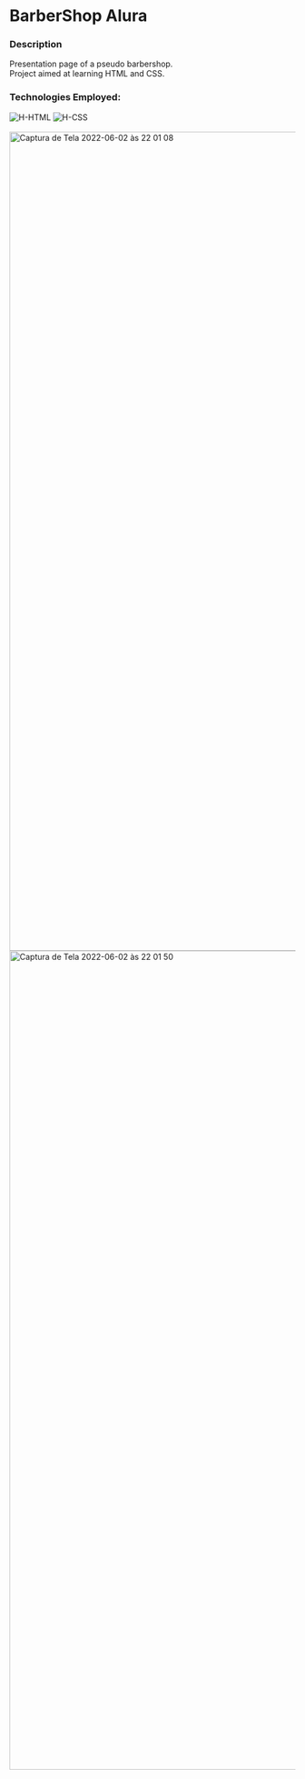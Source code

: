 # BarberShop Alura

### Description
<div>
  <p>
    Presentation page of a pseudo barbershop.
    <br>
    Project aimed at learning HTML and CSS.
  </p>
</div>

### Technologies Employed:
<div>
  <img alt="H-HTML" src="https://img.shields.io/badge/html5-%23E34F26.svg?style=for-the-badge&logo=html5&logoColor=white">
  <img alt="H-CSS" src="https://img.shields.io/badge/css3-%231572B6.svg?style=for-the-badge&logo=css3&logoColor=white">
</div>
<br>
<img width="1440" alt="Captura de Tela 2022-06-02 às 22 01 08" src="https://user-images.githubusercontent.com/39351656/171766458-e9b7efde-9b28-438e-b6c8-c5e1a49940e6.png">
<img width="1440" alt="Captura de Tela 2022-06-02 às 22 01 50" src="https://user-images.githubusercontent.com/39351656/171766590-28ea5e31-f01e-450f-af10-9f72c30786a3.png">
